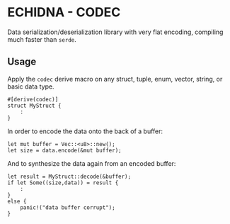 # ECHIDNA - CODEC

Data serialization/deserialization library with very flat encoding, compiling much faster than `serde`.

## Usage

Apply the `codec` derive macro on any struct, tuple, enum, vector, string, or basic data type.

```
#[derive(codec)]
struct MyStruct {
    :
}
```

In order to encode the data onto the back of a buffer:

```
let mut buffer = Vec::<u8>::new();
let size = data.encode(&mut buffer);
```

And to synthesize the data again from an encoded buffer:

```
let result = MyStruct::decode(&buffer);
if let Some((size,data)) = result {
    :
}
else {
    panic!("data buffer corrupt");
}
```

## 